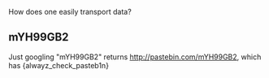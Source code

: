 How does one easily transport data?

mYH99GB2
----------------------------------------------------------------------------

Just googling "mYH99GB2" returns http://pastebin.com/mYH99GB2, which has {alwayz_check_pasteb1n}